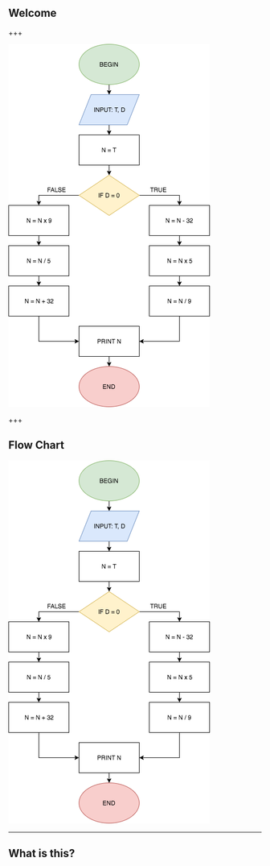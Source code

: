 ## Welcome

+++

![Image-Absolute](flow-chart.png)

+++

## Flow Chart

![Image-Absolute](flow-chart.png)

---

## What is this?


